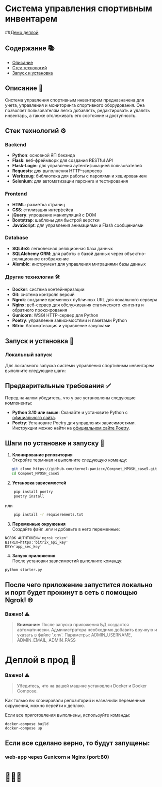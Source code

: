 # Система управления спортивным инвентарем ️

##[Демо деплой](https://compnet-mposh-case5.onrender.com/)

## Содержание 📚
- [Описание](#описание)
- [Стек технологий](#стек-технологий)
- [Запуск и установка](#запуск-и-установка)

## Описание 📝
Система управления спортивным инвентарем предназначена для учета, управления и мониторинга спортивного оборудования. Она позволяет пользователям легко добавлять, редактировать и удалять инвентарь, а также отслеживать его состояние и доступность.

## Стек технологий ⚙️

### Backend
- **Python**: основной ЯП бекэнда 
- **Flask**: веб-фреймворк для создания RESTful API 
- **Flask-Login**: для управления аутентификацией пользователей 
- **Requests**: для выполнения HTTP-запросов 
- **Werkzeug**: библиотека для работы с паролями и хешированием 
- **Selenium**: для автоматизации парсинга и тестирования 

### Frontend
- **HTML**: разметка страниц 
- **CSS**: стилизация интерфейса 
- **jQuery**: упрощение манипуляций с DOM 
- **Bootstrap**: шаблоны для быстрой верстки 
- **JavaScript**: для управления анимациями и Flash сообщениями 

### Database
- **SQLite3**: легковесная реляционная база данных 
- **SQLAlchemy ORM**: для работы с базой данных через объектно-реляционное отображение 
- **Alembic**: инструмент для управления миграциями базы данных 

### Другие технологии 🛠️
- **Docker**: система контейнеризации 
- **Git**: система контроля версий 
- **Ngrok**: создание временных публичных URL для локального сервера 
- **Nginx**: веб-сервер для обслуживания статического контента и обратного проксирования 
- **Gunicorn**: WSGI HTTP-сервер для Python
- **Poetry**: управление зависимостями и пакетами Python 
- **Bitrix**: Автоматизация и управление закупками 

## Запуск и установка 🚀

### Локальный запуск

Для локального запуска системы управления спортивным инвентарем выполните следующие шаги:

## Предварительные требования ✅

Перед началом убедитесь, что у вас установлены следующие компоненты:

- **Python 3.10 или выше**: Скачайте и установите Python с [официального сайта](https://www.python.org/downloads/).
- **Poetry**: Установите Poetry для управления зависимостями. Инструкции можно найти на [официальном сайте Poetry](https://python-poetry.org/docs/#installation).

## Шаги по установке и запуску 🔧


1. **Клонирование репозитория**\
   Откройте терминал и выполните следующую команду:
```bash
   git clone https://github.com/kernel-paniccc/Compnet_MPOSH_case5.git
   cd Compnet_MPOSH_case5
```

2. **Установка зависимостей**
```bash
    pip install poetry
    poetry install
```
или
```bash
    pip install -r requierements.txt
```
3. **Переменные окружения**\
Создайте файл .env и добавьте в него переменные:
```
NGROK_AUTHTOKEN='ngrok_token'
BITRIX=https:'bitrix_api_key'
KEY='app_sec_key'
```

4. **Запуск приложения**\
После установки зависимостий выполните команду:
```bash
python starter.py
```
   ## После чего приложение запустится локально и порт будет прокинут в сеть с помощью Ngrok! 🌐

### Важно! ⚠️
> **Внимание:** После запуска приложения БД создастся автоматически.
> Администратора необходимо добавить вручную и указать в файле '.env'.
> Параметры:
> ADMIN_USERNAME, ADMIN_EMAIL, ADMIN_PASS

# Деплой в прод 🌟

### Важно! ⚠️
> Убедитесь, что на вашей машине установлен Docker и Docker Compose.

Как только вы клонировали репозиторий и назначили переменные окружения, можно перейти к деплою.

Если все приготовления выполнены, используйте команды:
```
docker-compose build
docker-compose up
```
## Если все сделано верно, то будут запущены:
### web-app через Gunicorn и Nginx (port:80)
# 🎉🎉🎉


